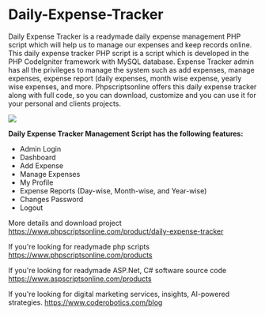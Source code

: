 # Daily-Expense-Tracker
Daily Expense Tracker is a readymade daily expense management PHP script which will help us to manage our expenses and keep records online. This daily expense tracker PHP script is a script which is developed in the PHP CodeIgniter framework with MySQL database. Expense Tracker admin has all the privileges to manage the system such as add expenses, manage expenses, expense report (daily expenses, month wise expense, yearly wise expenses, and more. Phpscriptsonline offers this daily expense tracker along with full code, so you can download, customize and you can use it for your personal and clients projects.

<img src="https://www.phpscriptsonline.com/frontend/assets/templates/1740603328_af82360bc870ec7d6056.jpg">

<b>Daily Expense Tracker Management Script has the following features:</b>

<ul>
<li>Admin Login</li>
<li>Dashboard</li>
<li>Add Expense</li>
<li>Manage Expenses</li>
<li>My Profile</li>
<li>Expense Reports (Day-wise, Month-wise, and Year-wise)</li>
<li>Changes Password</li>
<li>Logout</li>
</ul>

More details and download project
https://www.phpscriptsonline.com/product/daily-expense-tracker

If you're looking for readymade php scripts
https://www.phpscriptsonline.com/products

If you're looking for readymade ASP.Net, C# software source code
https://www.aspscriptsonline.com/products

If you're looking for digital marketing services, insights, AI-powered strategies.
https://www.coderobotics.com/blog
